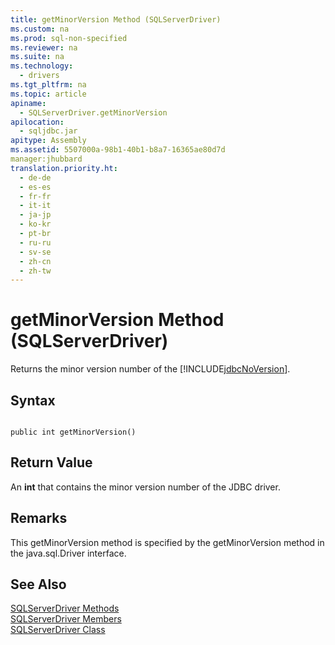 ```yaml
---
title: getMinorVersion Method (SQLServerDriver)
ms.custom: na
ms.prod: sql-non-specified
ms.reviewer: na
ms.suite: na
ms.technology: 
  - drivers
ms.tgt_pltfrm: na
ms.topic: article
apiname: 
  - SQLServerDriver.getMinorVersion
apilocation: 
  - sqljdbc.jar
apitype: Assembly
ms.assetid: 5507000a-98b1-40b1-b8a7-16365ae80d7d
manager:jhubbard
translation.priority.ht: 
  - de-de
  - es-es
  - fr-fr
  - it-it
  - ja-jp
  - ko-kr
  - pt-br
  - ru-ru
  - sv-se
  - zh-cn
  - zh-tw
---
```

# getMinorVersion Method (SQLServerDriver)
  Returns the minor version number of the [!INCLUDE[jdbcNoVersion](../content/includes/jdbcNoVersion_md.md)].  
  
## Syntax  
  
```  
  
public int getMinorVersion()  
```  
  
## Return Value  
 An **int** that contains the minor version number of the JDBC driver.  
  
## Remarks  
 This getMinorVersion method is specified by the getMinorVersion method in the java.sql.Driver interface.  
  
## See Also  
 [SQLServerDriver Methods](../content/SQLServerDriver-Methods.md)   
 [SQLServerDriver Members](../content/SQLServerDriver-Members.md)   
 [SQLServerDriver Class](../content/SQLServerDriver-Class.md)  
  
  
